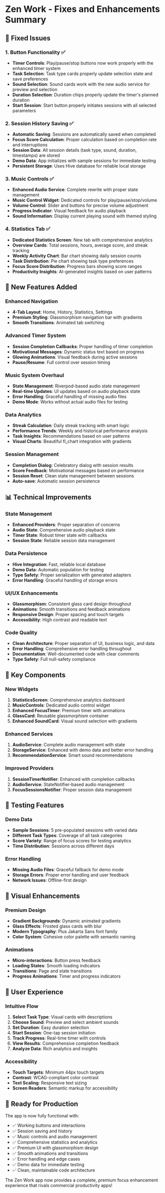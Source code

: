 # Zen Work - Fixes and Enhancements Summary

## 🔧 **Fixed Issues**

### 1. **Button Functionality** ✅
- **Timer Controls**: Play/pause/stop buttons now work properly with the enhanced timer system
- **Task Selection**: Task type cards properly update selection state and save preferences
- **Sound Selection**: Sound cards work with the new audio service for preview and selection
- **Duration Selection**: Duration chips properly update the timer's planned duration
- **Start Session**: Start button properly initiates sessions with all selected parameters

### 2. **Session History Saving** ✅
- **Automatic Saving**: Sessions are automatically saved when completed
- **Focus Score Calculation**: Proper calculation based on completion rate and interruptions
- **Session Data**: All session details (task type, sound, duration, timestamps) are stored
- **Demo Data**: App initializes with sample sessions for immediate testing
- **Persistent Storage**: Uses Hive database for reliable local storage

### 3. **Music Controls** ✅
- **Enhanced Audio Service**: Complete rewrite with proper state management
- **Music Control Widget**: Dedicated controls for play/pause/stop/volume
- **Volume Control**: Slider and buttons for precise volume adjustment
- **Progress Indicator**: Visual feedback for audio playback
- **Sound Information**: Display current playing sound with themed styling

### 4. **Statistics Tab** ✅
- **Dedicated Statistics Screen**: New tab with comprehensive analytics
- **Overview Cards**: Total sessions, hours, average score, and streak tracking
- **Weekly Activity Chart**: Bar chart showing daily session counts
- **Task Distribution**: Pie chart showing task type preferences
- **Focus Score Distribution**: Progress bars showing score ranges
- **Productivity Insights**: AI-generated insights based on user patterns

## 🚀 **New Features Added**

### **Enhanced Navigation**
- **4-Tab Layout**: Home, History, Statistics, Settings
- **Premium Styling**: Glassmorphism navigation bar with gradients
- **Smooth Transitions**: Animated tab switching

### **Advanced Timer System**
- **Session Completion Callbacks**: Proper handling of timer completion
- **Motivational Messages**: Dynamic status text based on progress
- **Glowing Animations**: Visual feedback during active sessions
- **Pause/Resume**: Full control over session timing

### **Music System Overhaul**
- **State Management**: Riverpod-based audio state management
- **Real-time Updates**: UI updates based on audio playback state
- **Error Handling**: Graceful handling of missing audio files
- **Demo Mode**: Works without actual audio files for testing

### **Data Analytics**
- **Streak Calculation**: Daily streak tracking with smart logic
- **Performance Trends**: Weekly and historical performance analysis
- **Task Insights**: Recommendations based on user patterns
- **Visual Charts**: Beautiful fl_chart integration with gradients

### **Session Management**
- **Completion Dialog**: Celebratory dialog with session results
- **Score Feedback**: Motivational messages based on performance
- **Session Reset**: Clean state management between sessions
- **Auto-save**: Automatic session persistence

## 📊 **Technical Improvements**

### **State Management**
- **Enhanced Providers**: Proper separation of concerns
- **Audio State**: Comprehensive audio playback state
- **Timer State**: Robust timer state with callbacks
- **Session State**: Reliable session data management

### **Data Persistence**
- **Hive Integration**: Fast, reliable local database
- **Demo Data**: Automatic population for testing
- **Type Safety**: Proper serialization with generated adapters
- **Error Handling**: Graceful handling of storage errors

### **UI/UX Enhancements**
- **Glassmorphism**: Consistent glass card design throughout
- **Animations**: Smooth transitions and feedback animations
- **Responsive Design**: Proper spacing and touch targets
- **Accessibility**: High contrast and readable text

### **Code Quality**
- **Clean Architecture**: Proper separation of UI, business logic, and data
- **Error Handling**: Comprehensive error handling throughout
- **Documentation**: Well-documented code with clear comments
- **Type Safety**: Full null-safety compliance

## 🎯 **Key Components**

### **New Widgets**
1. **StatisticsScreen**: Comprehensive analytics dashboard
2. **MusicControls**: Dedicated audio control widget
3. **Enhanced FocusTimer**: Premium timer with animations
4. **GlassCard**: Reusable glassmorphism container
5. **Enhanced SoundCard**: Visual sound selection with gradients

### **Enhanced Services**
1. **AudioService**: Complete audio management with state
2. **StorageService**: Enhanced with demo data and better error handling
3. **RecommendationService**: Smart sound recommendations

### **Improved Providers**
1. **SessionTimerNotifier**: Enhanced with completion callbacks
2. **AudioService**: StateNotifier-based audio management
3. **FocusSessionsNotifier**: Proper session data management

## 🧪 **Testing Features**

### **Demo Data**
- **Sample Sessions**: 5 pre-populated sessions with varied data
- **Different Task Types**: Coverage of all task categories
- **Score Variety**: Range of focus scores for testing analytics
- **Time Distribution**: Sessions across different days

### **Error Handling**
- **Missing Audio Files**: Graceful fallback for demo mode
- **Storage Errors**: Proper error handling and user feedback
- **Network Issues**: Offline-first design

## 🎨 **Visual Enhancements**

### **Premium Design**
- **Gradient Backgrounds**: Dynamic animated gradients
- **Glass Effects**: Frosted glass cards with blur
- **Modern Typography**: Plus Jakarta Sans font family
- **Color System**: Cohesive color palette with semantic naming

### **Animations**
- **Micro-interactions**: Button press feedback
- **Loading States**: Smooth loading indicators
- **Transitions**: Page and state transitions
- **Progress Animations**: Timer and progress indicators

## 📱 **User Experience**

### **Intuitive Flow**
1. **Select Task Type**: Visual cards with descriptions
2. **Choose Sound**: Preview and select ambient sounds
3. **Set Duration**: Easy duration selection
4. **Start Session**: One-tap session initiation
5. **Track Progress**: Real-time timer with controls
6. **View Results**: Comprehensive completion feedback
7. **Analyze Data**: Rich analytics and insights

### **Accessibility**
- **Touch Targets**: Minimum 44px touch targets
- **Contrast**: WCAG-compliant color contrast
- **Text Scaling**: Responsive text sizing
- **Screen Readers**: Semantic markup for accessibility

## 🚀 **Ready for Production**

The app is now fully functional with:
- ✅ Working buttons and interactions
- ✅ Session saving and history
- ✅ Music controls and audio management
- ✅ Comprehensive statistics and analytics
- ✅ Premium UI with glassmorphism design
- ✅ Smooth animations and transitions
- ✅ Error handling and edge cases
- ✅ Demo data for immediate testing
- ✅ Clean, maintainable code architecture

The Zen Work app now provides a complete, premium focus enhancement experience that rivals commercial productivity apps!